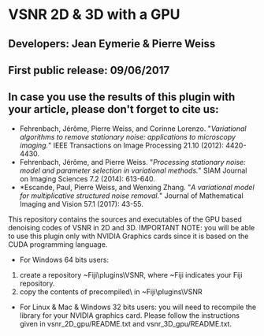 # VSNR 2D & 3D with a GPU
## Developers: Jean Eymerie & Pierre Weiss																	
## First public release: 09/06/2017																			
## In case you use the results of this plugin with your article, please don't forget to cite us:
- Fehrenbach, Jérôme, Pierre Weiss, and Corinne Lorenzo. "*Variational algorithms to remove stationary noise: applications to microscopy imaging.*" IEEE Transactions on Image Processing 21.10 (2012): 4420-4430.
- Fehrenbach, Jérôme, and Pierre Weiss. "*Processing stationary noise: model and parameter selection in variational methods.*" SIAM Journal on Imaging Sciences 7.2 (2014): 613-640.
- *Escande, Paul, Pierre Weiss, and Wenxing Zhang. "*A variational model for multiplicative structured noise removal.*" Journal of Mathematical Imaging and Vision 57.1 (2017): 43-55.

This repository contains the sources and executables of the GPU based denoising codes of VSNR in 2D and 3D. 
IMPORTANT NOTE: you will be able to use this plugin only with NVIDIA Graphics cards since it is based on the CUDA programming language.

- For Windows 64 bits users:
1) create a repository ~Fiji\plugins\VSNR, where ~Fiji indicates your Fiji repository.
2) copy the contents of precompiled\ in ~Fiji\plugins\VSNR

- For Linux & Mac & Windows 32 bits users:
you will need to recompile the library for your NVIDIA graphics card. Please follow the instructions given in vsnr_2D_gpu/README.txt and  vsnr_3D_gpu/README.txt.
